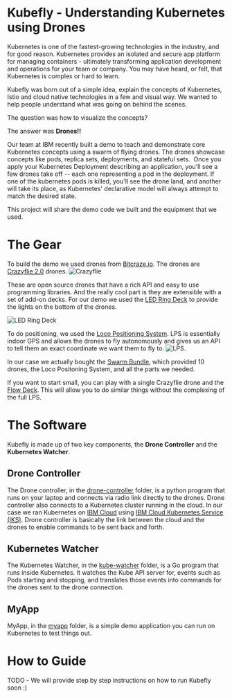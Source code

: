 
# **Kubefly** - Understanding Kubernetes using Drones

Kubernetes is one of the fastest-growing technologies in the industry, and for good reason. Kubernetes provides an isolated and secure app platform for managing containers - ultimately transforming application development and operations for your team or company. You may have heard, or felt, that Kubernetes is complex or hard to learn. 

Kubefly was born out of a simple idea, explain the concepts of Kubernetes, Istio and cloud native technologies in a few and visual way.  We wanted to help people understand what was going on behind the scenes.  

The question was how to visualize the concepts?  

The answer was **Drones!!**

Our team at IBM recently built a demo to teach and demonstrate core Kubernetes concepts using a swarm of flying drones. The drones showcase concepts like pods, replica sets, deployments, and stateful sets.  Once you apply your Kubernetes Deployment describing an application, you'll see a few drones take off -- each one representing a pod in the deployment. If one of the kubernetes pods is killed, you'll see the drone land, and another will take its place, as Kubernetes' declarative model will always attempt to match the desired state.

This project will share the demo code we built and the equipment that we used.

# The Gear
To build the demo we used drones from  [Bitcraze.io](https://www.bitcraze.io). The drones are [Crazyflie 2.0](https://www.bitcraze.io/crazyflie-2/) drones. ![Crazyflie](https://www.bitcraze.io/images/Crazyflie2.0/Crazyflie2.0-585px.JPG) 

These are open source drones that have a rich API and easy to use programming libraries. And the really cool part is they are extensible with a set of add-on decks. For our demo we used the [LED Ring Deck](https://www.bitcraze.io/led-ring-deck/) to provide the lights on the bottom of the drones.

![LED Ring Deck](https://www.bitcraze.io/images/led-ring/ledring-side.jpg)

To do positioning, we used the [Loco Positioning System](https://www.bitcraze.io/loco-pos-system/). LPS is essentially indoor GPS and allows the drones to fly autonomously and gives us an API to tell them an exact coordinate we want them to fly to.  ![LPS](https://www.bitcraze.io/images/loco-pos-deck/locoPositioning_deck_585px_side.JPG).

In our case we actually bought the [Swarm Bundle](https://store.bitcraze.io/collections/bundles/products/the-swarm-bundle), which provided 10 drones, the Loco Positoning System, and all the parts we needed. 

If you want to start small, you can play with a single Crazyflie drone and the [Flow Deck](https://www.bitcraze.io/flow-deck-v2/). This will allow you to do similar things without the complexing of the full LPS. 

# The Software
Kubefly is made up of two key components, the **Drone Controller** and the **Kubernetes Watcher**.

## Drone Controller
The Drone controller, in the [drone-controller](/drone-controller) folder, is a python program that runs on your laptop and connects via radio link directly to the drones. Drone controller also connects to a Kubernetes cluster running in the cloud. In our case we ran Kubernetes on [IBM Cloud](https://cloud.ibm.com) using [IBM Cloud Kubernetes Service (IKS)](http://ibm.com/iks). Drone controller is basically the link between the cloud and the drones to enable commands to be sent back and forth.

## Kubernetes Watcher
The Kubernetes Watcher, in the [kube-watcher](/kube-watcher) folder, is a Go program that runs inside Kubernetes. It watches the Kube API server for, events such as Pods starting and stopping, and translates those events into commands for the drones sent to the drone connection. 

## MyApp
MyApp, in the [myapp](/myapp) folder, is a simple demo application you can run on Kubernetes to test things out.

# How to Guide
TODO - We will provide step by step instructions on how to run Kubefly soon :) 
